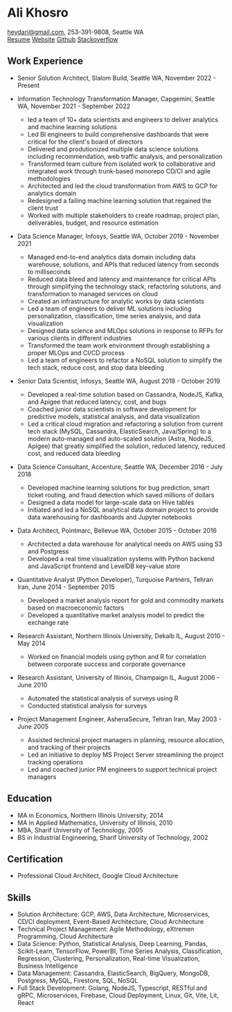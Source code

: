 # Ali Khosro

heydari@gmail.com, 253-391-9808, Seattle WA <br>
[Resume](https://storage.googleapis.com/khosro/index.html)
[Website](https://storage.googleapis.com/khosro/index.html)
[Github](https://github.com/alan-khosro)
[Stackoverflow](https://stackoverflow.com/users/5078847/ali-khosro)


## Work Experience

- Senior Solution Architect, Slalom Build, Seattle WA, November 2022 - Present

-   Information Technology Transformation Manager, Capgemini, Seattle WA, November 2021 - September 2022
    -   led a team of 10+ data scientists and engineers to deliver analytics and machine learning solutions
    -   Led BI engineers to build comprehensive dashboards that were critical for the client's board of directors
    -   Delivered and produtionized multiple data science solutions including recommendation, web traffic analysis, and personalization
    -   Transformed team culture from isolated work to collaborative and integrated work through trunk-based monorepo CD/CI and agile methodologies
    -   Architected and led the cloud transformation from AWS to GCP for analytics domain
    -   Redesigned a failing machine learning solution that regained the client trust
    -   Worked with multiple stakeholders to create roadmap, project plan, deliverables, budget, and resource estimation

-   Data Science Manager, Infosys, Seattle WA, October 2019 - November 2021
    -   Managed end-to-end analytics data domain including data warehouse, solutions, and APIs that reduced latency from seconds to milliseconds
    -   Reduced data bleed and latency and maintenance for critical APIs through simplifying the technology stack, refactoring solutions, and transformation to managed services on cloud
    -   Created an infrastructure for analytic works by data scientists
    -   Led a team of engineers to deliver ML solutions including personalization, classification, time series analysis, and data visualization
    -   Designed data science and MLOps solutions in response to RFPs for various clients in different industries
    -   Transformed the team work environment through establishing a proper MLOps and CI/CD process
    -   Led a team of engineers to refactor a NoSQL solution to simplify the tech stack, reduce cost, and stop data bleeding

-   Senior Data Scientist, Infosys, Seattle WA, August 2018 - October 2019
    -   Developed a real-time solution based on Cassandra, NodeJS, Kafka, and Apigee that reduced latency, cost, and bugs
    -   Coached junior data scientists in software development for predictive models, statistical analysis, and data visualization
    -   Led a critical cloud migration and refactoring a solution from current tech stack (MySQL, Cassandra, ElasticSearch, Java/Spring) to a modern auto-managed and auto-scaled solution (Astra, NodeJS, Apigee) that greatly simplified the solution, reduced latency, reduced cost, and reduced data bleeding 

-   Data Science Consultant, Accenture, Seattle WA, December 2016 - July 2018
    -   Developed machine learning solutions for bug prediction, smart ticket routing, and fraud detection which saved millions of dollars
    -   Designed a data model for large-scale data on Hive tables 
    -   Initiated and led a NoSQL analytical data domain project to provide data warehousing for dashboards and Jupyter notebooks

-   Data Architect, Pointmarc, Bellevue WA, October 2015 - October 2016
    - Architected a data warehouse for analytical needs on AWS using S3 and Postgress
    - Developed a real time visualization systems with Python backend and JavaScript frontend and LevelDB key-value store
 
-   Quantitative Analyst (Python Developer), Turquoise Partners, Tehran Iran, June 2014 - September 2015
    -   Developed a market analysis report for gold and commodity markets based on macroeconomic factors
    -   Developed a quantitative market analysis model to predict the exchange rate

-   Research Assistant, Northern Illinois University, Dekalb IL, August 2010 - May 2014
    - Worked on financial models using python and R for correlation between corporate success and corporate governance
   
-   Research Assistant, University of Illinois, Champaign IL, August 2006 - June 2010
    -   Automated the statistical analysis of surveys using R
    -   Conducted statistical analysis for surveys

-   Project Management Engineer, AshenaSecure, Tehran Iran, May 2003 - June 2005
    -   Assisted technical project managers in planning, resource allocation, and tracking of their projects
    -   Led an initiative to deploy MS Project Server streamlining the project tracking operations
    -   Led and coached junior PM engineers to support technical project managers


## Education

-   MA in Economics, Northern Illinois University, 2014
-   MA in Applied Mathematics, University of Illinois, 2010
-   MBA, Sharif University of Technology, 2005
-   BS in Industrial Engineering, Sharif University of Technology, 2002

## Certification
-   Professional Cloud Architect, Google Cloud Architecture


## Skills

-   Solution Architecture: GCP, AWS, Data Architecture, Microservices, CD/CI deployment, Event-Based Architecture, Cloud Architecture 
-   Technical Project Management: Agile Methodology, eXtremen Programming, Cloud Architecture
-   Data Science: Python, Statistical Analysis, Deep Learning, Pandas, Scikit-Learn, TensorFlow, PowerBI, Time Series Analysis, Classification, Regression, Clustering, Personalization, Real-time Visualization, Business Intelligence
-   Data Management: Cassandra, ElasticSearch, BigQuery, MongoDB, Postgress, MySQL, Firestore, SQL, NoSQL
-   Full Stack Development: Golang, NodeJS, Typescript, RESTful and gRPC, Microservices, Firebase, Cloud Deployment, Linux, Git, Vite, Lit, React

